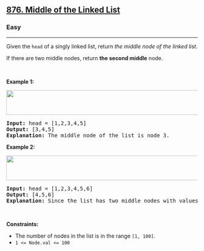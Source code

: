 <h2><a href="https://leetcode.com/problems/middle-of-the-linked-list/">876. Middle of the Linked List</a></h2><h3>Easy</h3><hr><div style="user-select: auto;"><p style="user-select: auto;">Given the <code style="user-select: auto;">head</code> of a singly linked list, return <em style="user-select: auto;">the middle node of the linked list</em>.</p>

<p style="user-select: auto;">If there are two middle nodes, return <strong style="user-select: auto;">the second middle</strong> node.</p>

<p style="user-select: auto;">&nbsp;</p>
<p style="user-select: auto;"><strong style="user-select: auto;">Example 1:</strong></p>
<img alt="" src="https://assets.leetcode.com/uploads/2021/07/23/lc-midlist1.jpg" style="width: 544px; height: 65px; user-select: auto;">
<pre style="user-select: auto;"><strong style="user-select: auto;">Input:</strong> head = [1,2,3,4,5]
<strong style="user-select: auto;">Output:</strong> [3,4,5]
<strong style="user-select: auto;">Explanation:</strong> The middle node of the list is node 3.
</pre>

<p style="user-select: auto;"><strong style="user-select: auto;">Example 2:</strong></p>
<img alt="" src="https://assets.leetcode.com/uploads/2021/07/23/lc-midlist2.jpg" style="width: 664px; height: 65px; user-select: auto;">
<pre style="user-select: auto;"><strong style="user-select: auto;">Input:</strong> head = [1,2,3,4,5,6]
<strong style="user-select: auto;">Output:</strong> [4,5,6]
<strong style="user-select: auto;">Explanation:</strong> Since the list has two middle nodes with values 3 and 4, we return the second one.
</pre>

<p style="user-select: auto;">&nbsp;</p>
<p style="user-select: auto;"><strong style="user-select: auto;">Constraints:</strong></p>

<ul style="user-select: auto;">
	<li style="user-select: auto;">The number of nodes in the list is in the range <code style="user-select: auto;">[1, 100]</code>.</li>
	<li style="user-select: auto;"><code style="user-select: auto;">1 &lt;= Node.val &lt;= 100</code></li>
</ul>
</div>